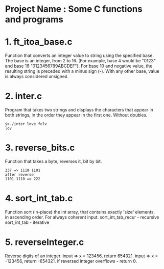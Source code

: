 # Project Name : Some C functions and programs

# 1. ft_itoa_base.c
Function that converts an integer value to string using the specified base.
The base is an integer, from 2 to 16.
(For example, base 4 would be "0123" and base 16 "0123456789ABCDEF").
For base 10 and negative value, the resulting string is preceded with a minus sign (-).
With any other base, value is always considered unsigned.

# 2. inter.c
Program that takes two strings and displays the characters that appear in both strings, in the order they appear in the first
one. Without doubles.
```
$>./inter love folv
lov
```
# 3. reverse_bits.c
Function that takes a byte, reverses it, bit by bit.

```
237 => 1110 1101
after reverse
1101 1110 => 222
```
# 4. sort_int_tab.c
Function sort (in-place) the int array, that contains exactly 'size' elements, in ascending order.
For always coherent input.
sort_int_tab_recur - recursive
sort_int_tab - iterative

# 5. reverseInteger.c
Reverse digits of an integer.
input => x = 123456, return 654321.
input => x = -123456, return -654321.
if reversed integer overflows - return 0.

